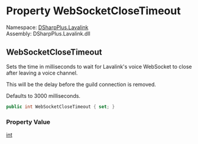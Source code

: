 # Property WebSocketCloseTimeout

Namespace: [DSharpPlus.Lavalink](DSharpPlus.Lavalink.md)  
Assembly: DSharpPlus.Lavalink.dll

## <a id="DSharpPlus_Lavalink_LavalinkConfiguration_WebSocketCloseTimeout"></a>WebSocketCloseTimeout

Sets the time in milliseconds to wait for Lavalink's voice WebSocket to close after leaving a voice channel.
<p>This will be the delay before the guild connection is removed.</p>
<p>Defaults to 3000 milliseconds.</p>

```csharp
public int WebSocketCloseTimeout { set; }
```

### Property Value

[int](https://learn.microsoft.com/dotnet/api/system.int32)

